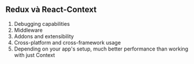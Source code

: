 ## Redux và React-Context

1. Debugging capabilities
2. Middleware
3. Addons and extensibility
4. Cross-platform and cross-framework usage
5. Depending on your app's setup, much better performance than working with just Context
